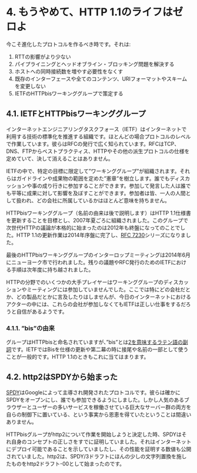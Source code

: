 # 4. もうやめて、HTTP 1.1のライフはゼロよ

今こそ進化したプロトコルを作るべき時です。それは:

1. RTTの影響がより少ない
2. パイプライニングとヘッドオブライン・ブロッキング問題を解決する
3. ホストへの同時接続数を増やす必要性をなくす
4. 既存のインターフェースや全てのコンテンツ、URIフォーマットやスキームを変更しない
5. IETFのHTTPbisワーキンググループで策定する

## 4.1. IETFとHTTPbisワーキンググループ

インターネットエンジニアリングタスクフォース（IETF）はインターネットで利用する技術の標準化を推進する組織です。ほとんどの場合プロトコルのレベルで作業しています。彼らはRFCの発行で広く知られています。RFCはTCP、DNS、FTPからベストプラクティス、HTTPやその他の派生プロトコルの仕様を定めていて、決して消えることはありません。

IETFの中で、特定の目標に限定して”ワーキンググループ”が組織されます。それらはガイドラインや成果物の範囲を定めた”憲章”を樹立します。誰でもディスカッションや事の成り行きに参加することができます。参加して発言した人は誰でも平等に成果に対して影響を及ぼすことができます。参加者は皆、一人の人間として扱われ、どの会社に所属しているかはほとんど意味を持ちません。

HTTPbisワーキンググループ（名前の由来は後で説明します）はHTTP 1.1仕様書を更新することを目標とし、2007年夏ごろに組織されました。このグループで次世代HTTPの議論が本格的に始まったのは2012年も終盤になってのことでした。HTTP 1.1の更新作業は2014年序盤に完了し、[RFC 7230](https://tools.ietf.org/html/rfc7230)シリーズになりました。

最後のHTTPbisワーキンググループのインターロップミーティングは2014年6月にニューヨーク市で行われました。残りの議題やRFC発行のためのIETFにおける手順は次年度に持ち越されました。

HTTPの分野でのいくつかの大手プレイヤーはワーキンググループのディスカッションやミーティングには参加していませんでした。ここでは特にどの会社だとか、どの製品だとかに言及したりはしませんが、今日のインターネットにおけるアクターの中には、これらの会社が参加しなくてもIETFは正しい仕事をするだろうと自信があるようです。

### 4.1.1. ”bis”の由来

グループはHTTPbisと命名されていますが、”bis”とは[2を意味するラテン語の副詞](https://en.wiktionary.org/wiki/bis#Latin)です。IETFではBisを仕様の更新や第二幕の時に接尾や名前の一部として使うことが一般的です。HTTP 1.1のときもこれに当てはまります。

## 4.2. http2はSPDYから始まった

[SPDY](https://en.wikipedia.org/wiki/SPDY)はGoogleによって主導され開発されたプロトコルです。彼らは確かにSPDYをオープンにし、誰でも参加できるようにしました。しかし人気のあるブラウザーとユーザーの多いサービスを稼働させている巨大なサーバー群の両方を自らの制御下に置いている、という事実から恩恵を得ていたということは間違いありません。

HTTPbisグループがhttp2について作業を開始しようと決定した時、SPDYはそれ自身のコンセプトの正しさをすでに証明していました。それはインターネットにデプロイ可能であることを示していましたし、その性能を証明する数値も公開されていました。http2は、SPDY/3ドラフトにほんの少しの文字列置換を施したものをhttp2ドラフト-00として始まったのです。

